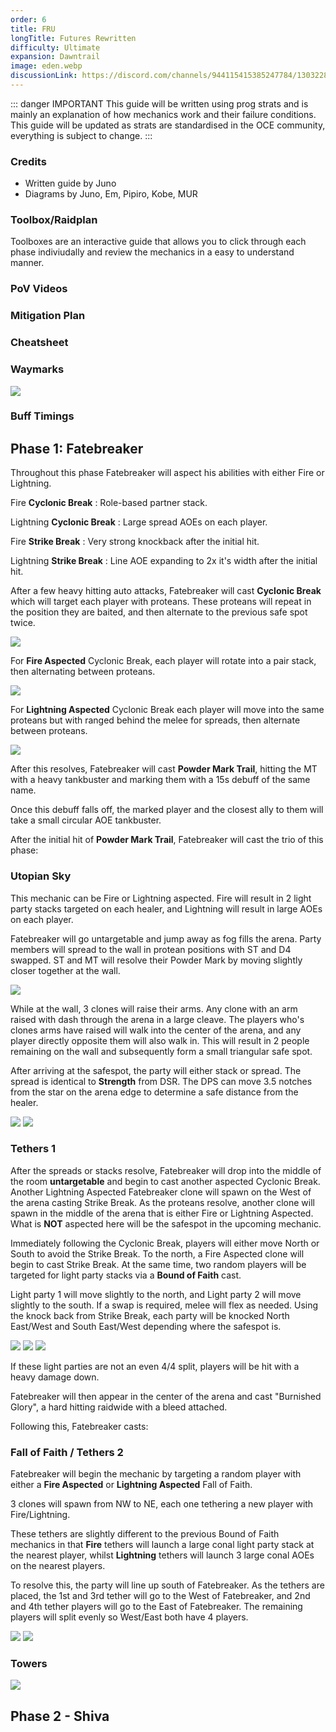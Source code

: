 ```yaml
---
order: 6
title: FRU
longTitle: Futures Rewritten
difficulty: Ultimate
expansion: Dawntrail
image: eden.webp
discussionLink: https://discord.com/channels/944115415385247784/1303228301015384106
---
```

::: danger IMPORTANT
This guide will be written using prog strats and is mainly an explanation of how mechanics work and their failure conditions.
This guide will be updated as strats are standardised in the OCE community, everything is subject to change.
:::

### Credits
- Written guide by Juno
- Diagrams by Juno, Em, Pipiro, Kobe, MUR

### Toolbox/Raidplan
Toolboxes are an interactive guide that allows you to click through each phase indiviudally and review the mechanics in a easy to understand manner.

<ActionGroup
    :actions="[
        { title: 'P1 Proteans & Utopian Sky', color: 'red', href: 'https://raidplan.io/plan/WlRr-qtrUTEPiaJZ' },
        { title: 'P1 Tethers 2 East/West', color: 'red', href: 'https://raidplan.io/plan/TOsL-pQk0vGJXBS7' },
        { title: 'P1 Towers Fixed Ranged', color: 'red', href: 'https://raidplan.io/plan/abSWBVZClS5m1HwD' },
        { title: 'Phase 2 - Diamond Dust', color: 'red', href: 'https://raidplan.io/plan/hV-43Ecic05fvBBL' }
    ]"
/>

### PoV Videos

### Mitigation Plan

### Cheatsheet

### Waymarks

![](https://github.com/user-attachments/assets/29e198e0-eeae-44bd-b639-e70bf19156d3)

### Buff Timings

## Phase 1: Fatebreaker

Throughout this phase Fatebreaker will aspect his abilities with either Fire or Lightning.

Fire **Cyclonic Break**
: Role-based partner stack.

Lightning **Cyclonic Break**
: Large spread AOEs on each player.

Fire **Strike Break**
: Very strong knockback after the initial hit.

Lightning **Strike Break**
: Line AOE expanding to 2x it's width after the initial hit.

After a few heavy hitting auto attacks, Fatebreaker will cast **Cyclonic Break** which will target each player with proteans.
These proteans will repeat in the position they are baited, and then alternate to the previous safe spot twice.

![](https://github.com/user-attachments/assets/cfc624e3-a416-4927-9e3d-5c3b5c22e9c1)

For **Fire Aspected** Cyclonic Break, each player will rotate into a pair stack, then alternating between proteans.

![](https://github.com/user-attachments/assets/7b066a72-4327-49b0-ab88-39129b02f892)

For **Lightning Aspected** Cyclonic Break each player will move into the same proteans but with ranged behind the melee for spreads, then alternate between proteans.

![](https://github.com/user-attachments/assets/24ec7b38-c181-4c25-bdba-dded10d78b65)

After this resolves, Fatebreaker will cast **Powder Mark Trail**, hitting the MT with a heavy tankbuster and marking them with a 15s debuff of the same name.

Once this debuff falls off, the marked player and the closest ally to them will take a small circular AOE tankbuster.

After the initial hit of **Powder Mark Trail**, Fatebreaker will cast the trio of this phase:

### Utopian Sky

This mechanic can be Fire or Lightning aspected. Fire will result in 2 light party stacks targeted on each healer, and Lightning will result in large AOEs on each player.

Fatebreaker will go untargetable and jump away as fog fills the arena. Party members will spread to the wall in protean positions with ST and D4 swapped. ST and MT will resolve their Powder Mark by moving slightly closer together at the wall.

![](https://github.com/user-attachments/assets/9bfeb30f-c39a-4031-affe-178f028a58c1)

While at the wall, 3 clones will raise their arms. Any clone with an arm raised with dash through the arena in a large cleave. The players who's clones arms have raised will walk into the center of the arena, and any player directly opposite them will also walk in. 
This will result in 2 people remaining on the wall and subsequently form a small triangular safe spot. 

After arriving at the safespot, the party will either stack or spread. The spread is identical to **Strength** from DSR. 
The DPS can move 3.5 notches from the star on the arena edge to determine a safe distance from the healer.

![](https://github.com/user-attachments/assets/99085f52-285b-4906-a00c-6bd966415411)
![](https://github.com/user-attachments/assets/9004eb75-6af7-4ad3-b384-e9a621a742ff)

### Tethers 1

After the spreads or stacks resolve, Fatebreaker will drop into the middle of the room **untargetable** and begin to cast another aspected Cyclonic Break. Another Lightning Aspected Fatebreaker clone will spawn on the West of the arena casting Strike Break. As the proteans resolve, another clone will spawn in the middle of the arena that is either Fire or Lightning Aspected. What is **NOT** aspected here will be the safespot in the upcoming mechanic.

Immediately following the Cyclonic Break, players will either move North or South to avoid the Strike Break. To the north, a Fire Aspected clone will begin to cast Strike Break. At the same time, two random players will be targeted for light party stacks via a **Bound of Faith** cast. 

Light party 1 will move slightly to the north, and Light party 2 will move slightly to the south. If a swap is required, melee will flex as needed. Using the knock back from Strike Break, each party will be knocked North East/West and South East/West depending where the safespot is.

![](https://github.com/user-attachments/assets/9a361e22-93b6-4626-9ff6-affacda26bde)
![](https://github.com/user-attachments/assets/949fcd1e-c96c-4232-b6cd-7f7170ce0b3a)
![](https://github.com/user-attachments/assets/ca78a90f-ff7d-4d58-a147-8a2496f72c63)

If these light parties are not an even 4/4 split, players will be hit with a heavy damage down.

Fatebreaker will then appear in the center of the arena and cast "Burnished Glory", a hard hitting raidwide with a bleed attached.

Following this, Fatebreaker casts:

### Fall of Faith / Tethers 2

Fatebreaker will begin the mechanic by targeting a random player with either a **Fire Aspected** or **Lightning Aspected** Fall of Faith.

3 clones will spawn from NW to NE, each one tethering a new player with Fire/Lightning.

These tethers are slightly different to the previous Bound of Faith mechanics in that **Fire** tethers will launch a large conal light party stack at the nearest player, whilst **Lightning** tethers will launch 3 large conal AOEs on the nearest players.

To resolve this, the party will line up south of Fatebreaker. As the tethers are placed, the 1st and 3rd tether will go to the West of Fatebreaker, and 2nd and 4th tether players will go to the East of Fatebreaker.
The remaining players will split evenly so West/East both have 4 players. 

<Action title='P1 Tethers 2 East/West' color='red' href='https://raidplan.io/plan/TOsL-pQk0vGJXBS7' />

![](https://github.com/user-attachments/assets/f4c71595-303c-4673-a375-3f11a8a7b053)
![](https://github.com/user-attachments/assets/018171a6-3c2a-4c59-a9a1-737a7881e494)

### Towers

![](https://github.com/user-attachments/assets/9c9b1b59-d875-4cf2-8455-cc72afa87cce)

## Phase 2 - Shiva

<Action title='Phase 2 - Diamond Dust' color='red' href='https://raidplan.io/plan/hV-43Ecic05fvBBL' />
